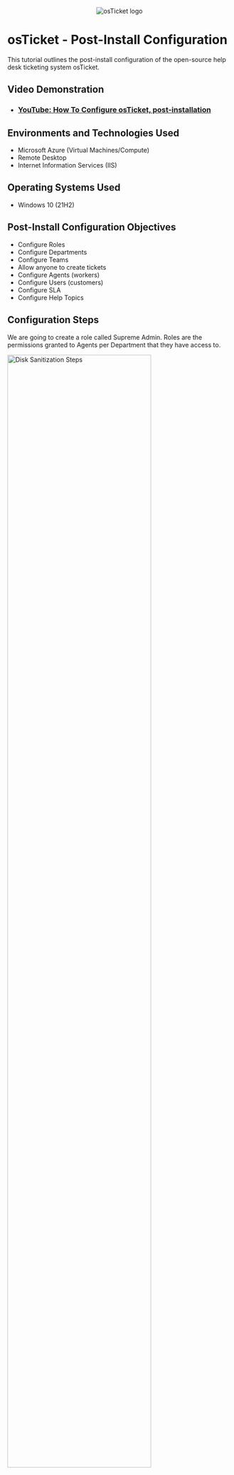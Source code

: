 <p align="center">
<img src="https://i.imgur.com/Clzj7Xs.png" alt="osTicket logo"/>
</p>

<h1>osTicket - Post-Install Configuration</h1>
This tutorial outlines the post-install configuration of the open-source help desk ticketing system osTicket.<br />


<h2>Video Demonstration</h2>

- ### [YouTube: How To Configure osTicket, post-installation](https://www.youtube.com)

<h2>Environments and Technologies Used</h2>

- Microsoft Azure (Virtual Machines/Compute)
- Remote Desktop
- Internet Information Services (IIS)

<h2>Operating Systems Used </h2>

- Windows 10</b> (21H2)

<h2>Post-Install Configuration Objectives</h2>

- Configure Roles
- Configure Departments
- Configure Teams
- Allow anyone to create tickets
- Configure Agents (workers)
- Configure Users (customers)
- Configure SLA
- Configure Help Topics

<h2>Configuration Steps</h2>

We are going to create a role called Supreme Admin. Roles are the permissions granted to Agents per Department that they have access to.
<p>
<img src="https://i.imgur.com/lhuRBrG.png" height="80%" width="80%" alt="Disk Sanitization Steps"/>
</p>
<br />

<p>
First make sure you're in the Admin Panel.</p>
<p>
<img src="https://i.imgur.com/89Ws8i4.png" height="80%" width="80%" alt="Disk Sanitization Steps"/>
</p>
<br />

<p>
We want to click on Agents > Roles > Add New Role.
</p>
<p>
<img src="https://i.imgur.com/NnpxLCH.png" height="80%" width="80%" alt="Disk Sanitization Steps"/>
</p>
<br />

<p>
Enter Supreme Admin into the name field > Click on Permissions.</p>
<p>
<img src="https://i.imgur.com/C7J6g8j.png" height="80%" width="80%" alt="Disk Sanitization Steps"/>
</p>
<br />

<p>
We will check all of the permission boxes for the Supreme Admin role, so that they have full access.</p>
<p>
<img src="https://i.imgur.com/2IfIWgO.png" height="80%" width="80%" alt="Disk Sanitization Steps"/>
</p>
<br />

<p>
From Tickets > Tasks check all of the boxes.</p>
<p>
<img src="https://i.imgur.com/058QTsk.png" height="80%" width="80%" alt="Disk Sanitization Steps"/>
</p>
<br />

<p>
From Tickets > Tasks > Knowledgebase check all of the boxes </p>
<p>
<img src="https://i.imgur.com/jNqtmL7.png" height="80%" width="80%" alt="Disk Sanitization Steps"/>
</p>
<br />

<p>
We see our new role was successfully added to the panel.</p>
<p>
<img src="https://i.imgur.com/0elZtnW.png" height="80%" width="80%" alt="Disk Sanitization Steps"/>
</p>
<br />

<p>
Next we'll add a new department. Click on Agents > Departments> Add New Department.
</p>
<p>
<img src="https://i.imgur.com/cjiPJOO.png" height="80%" width="80%" alt="Disk Sanitization Steps"/>
</p>
<br />

<p>
Since tickets are routed through Departments in the help desk, there are many settings that can be set for each Department.
</p>
<p>
<img src="https://i.imgur.com/jj8Dfub.png" height="80%" width="80%" alt="Disk Sanitization Steps"/>
</p>
<br />

<p>
A new department was added called System Adminstrators.</p>
<p>
<img src="https://i.imgur.com/HirGRt3.png" height="80%" width="80%" alt="Disk Sanitization Steps"/>
</p>
<br />

<p>
Teams will allow you to pull Agents from different Departments and organize them to handle a specific issue or user via a Help Topic or Ticket Filter. Go to Agents > Team > Add New Team
</p>
<p>
<img src="https://i.imgur.com/cXAdRac.png" height="80%" width="80%" alt="Disk Sanitization Steps"/>
</p>
<br />

<p>
Fill out the appropriate information.</p>
<p>
<img src="https://i.imgur.com/I1zQPbB.png" height="80%" width="80%" alt="Disk Sanitization Steps"/>
</p>
<br />

<p>
Then you will be able to add Agents to the team by clicking on their name from the list of Agents and checking the corresponding box next to the Team name you wish to add them at the bottom of the page.</p>
<p>
<img src="https://i.imgur.com/YhNNTkm.png" height="80%" width="80%" alt="Disk Sanitization Steps"/>
</p>
<br />

<p>
Now, we will allow anyone to create tickets by clicking on Settings > Users</p>
<p>
<img src="https://i.imgur.com/NLJkcDB.png" height="80%" width="80%" alt="Disk Sanitization Steps"/>
</p>
<br />

<p>
We want to make sure 'Require registration and login to create tickets' is unchecked.</p>
<p>
<img src="https://i.imgur.com/xtczToC.png" height="80%" width="80%" alt="Disk Sanitization Steps"/>
</p>
<br />

<p>
Now, we'll create our agents who are given access to the help desk with the intent to respond and resolve tickets.</p>
</p>
<p>
<img src="https://i.imgur.com/yCoKXqL.png" height="80%" width="80%" alt="Disk Sanitization Steps"/>
</p>
<br />

<p>Click on Agents > Add New Agent
</p>
<p>
<img src="https://i.imgur.com/nORAqaN.png" height="80%" width="80%" alt="Disk Sanitization Steps"/>
</p>
<br />

<p>
Let's create an agent named "Jane Doe" and set the password.<p>
<img src="https://i.imgur.com/IDGIqAB.png" height="80%" width="80%" alt="Disk Sanitization Steps"/>
</p>
<br />

<img src="https://i.imgur.com/ya0dQoF.png" height="80%" width="80%" alt="Disk Sanitization Steps"/>
</p>
<br />

<p>
We can assign access to agents by department and role.</p>
<p>
<img src="https://i.imgur.com/EeIzwD5.png" height="80%" width="80%" alt="Disk Sanitization Steps"/>
</p>
<br />

<p>
We can also assign the agent to a team that we created earlier.</p>
<img src="https://i.imgur.com/PQnuiAN.png" height="80%" width="80%" alt="Disk Sanitization Steps"/>
</p>
<br />

<p>
<img src="https://i.imgur.com/nprHnpt.png" height="80%" width="80%" alt="Disk Sanitization Steps"/>
</p>
<br />

<p>
We also created another agent named John Doe.</p>
<p>
<img src="https://i.imgur.com/HsxSEOF.png" height="80%" width="80%" alt="Disk Sanitization Steps"/>
</p>
<br />

<p>
Users can create an account and login to create tickets or to check on it's status. We'll now create some users for our user directory.</p>
<p>
<img src="https://i.imgur.com/PhHCtqh.png" height="80%" width="80%" alt="Disk Sanitization Steps"/>
</p>
<br />

<p>
<img src="https://i.imgur.com/5hobfZn.png" height="80%" width="80%" alt="Disk Sanitization Steps"/>
</p>
<p>
Lorem ipsum dolor sit amet, consectetur adipiscing elit, sed do eiusmod tempor incididunt ut labore et dolore magna aliqua. Ut enim ad minim veniam, quis nostrud exercitation ullamco laboris nisi ut aliquip ex ea commodo consequat. Duis aute irure dolor in reprehenderit in voluptate velit esse cillum dolore eu fugiat nulla pariatur.
</p>
<br />

<p>
<img src="https://i.imgur.com/5zjSeyX.png" height="80%" width="80%" alt="Disk Sanitization Steps"/>
</p>
<p>
Lorem ipsum dolor sit amet, consectetur adipiscing elit, sed do eiusmod tempor incididunt ut labore et dolore magna aliqua. Ut enim ad minim veniam, quis nostrud exercitation ullamco laboris nisi ut aliquip ex ea commodo consequat. Duis aute irure dolor in reprehenderit in voluptate velit esse cillum dolore eu fugiat nulla pariatur.
</p>
<br />

<p>
<img src="https://i.imgur.com/T2d02Kp.png" height="80%" width="80%" alt="Disk Sanitization Steps"/>
</p>
<p>
Lorem ipsum dolor sit amet, consectetur adipiscing elit, sed do eiusmod tempor incididunt ut labore et dolore magna aliqua. Ut enim ad minim veniam, quis nostrud exercitation ullamco laboris nisi ut aliquip ex ea commodo consequat. Duis aute irure dolor in reprehenderit in voluptate velit esse cillum dolore eu fugiat nulla pariatur.
</p>
<br />

<p>
<img src="https://i.imgur.com/Fuwxibl.png" height="80%" width="80%" alt="Disk Sanitization Steps"/>
</p>
<p>
Lorem ipsum dolor sit amet, consectetur adipiscing elit, sed do eiusmod tempor incididunt ut labore et dolore magna aliqua. Ut enim ad minim veniam, quis nostrud exercitation ullamco laboris nisi ut aliquip ex ea commodo consequat. Duis aute irure dolor in reprehenderit in voluptate velit esse cillum dolore eu fugiat nulla pariatur.
</p>
<br />

<p>
<img src="https://i.imgur.com/3P4jOEu.png" height="80%" width="80%" alt="Disk Sanitization Steps"/>
</p>
<p>
Lorem ipsum dolor sit amet, consectetur adipiscing elit, sed do eiusmod tempor incididunt ut labore et dolore magna aliqua. Ut enim ad minim veniam, quis nostrud exercitation ullamco laboris nisi ut aliquip ex ea commodo consequat. Duis aute irure dolor in reprehenderit in voluptate velit esse cillum dolore eu fugiat nulla pariatur.
</p>
<br />

<p>
<img src="https://i.imgur.com/pIH3ULS.png" height="80%" width="80%" alt="Disk Sanitization Steps"/>
</p>
<p>
Lorem ipsum dolor sit amet, consectetur adipiscing elit, sed do eiusmod tempor incididunt ut labore et dolore magna aliqua. Ut enim ad minim veniam, quis nostrud exercitation ullamco laboris nisi ut aliquip ex ea commodo consequat. Duis aute irure dolor in reprehenderit in voluptate velit esse cillum dolore eu fugiat nulla pariatur.
</p>
<br />

<p>
<img src="https://i.imgur.com/4FXCmkp.png" height="80%" width="80%" alt="Disk Sanitization Steps"/>
</p>
<p>
Lorem ipsum dolor sit amet, consectetur adipiscing elit, sed do eiusmod tempor incididunt ut labore et dolore magna aliqua. Ut enim ad minim veniam, quis nostrud exercitation ullamco laboris nisi ut aliquip ex ea commodo consequat. Duis aute irure dolor in reprehenderit in voluptate velit esse cillum dolore eu fugiat nulla pariatur.
</p>
<br />

<p>
<img src="https://i.imgur.com/NJkC8wN.png" height="80%" width="80%" alt="Disk Sanitization Steps"/>
</p>
<p>
Lorem ipsum dolor sit amet, consectetur adipiscing elit, sed do eiusmod tempor incididunt ut labore et dolore magna aliqua. Ut enim ad minim veniam, quis nostrud exercitation ullamco laboris nisi ut aliquip ex ea commodo consequat. Duis aute irure dolor in reprehenderit in voluptate velit esse cillum dolore eu fugiat nulla pariatur.
</p>
<br />


<p>
<img src=https://i.imgur.com/dIbrzLy.png" height="80%" width="80%" alt="Disk Sanitization Steps"/>
</p>
<p>
Lorem ipsum dolor sit amet, consectetur adipiscing elit, sed do eiusmod tempor incididunt ut labore et dolore magna aliqua. Ut enim ad minim veniam, quis nostrud exercitation ullamco laboris nisi ut aliquip ex ea commodo consequat. Duis aute irure dolor in reprehenderit in voluptate velit esse cillum dolore eu fugiat nulla pariatur.
</p>
<br />

<p>
<img src="https://i.imgur.com/UDawVdl.png" height="80%" width="80%" alt="Disk Sanitization Steps"/>
</p>
<br />

